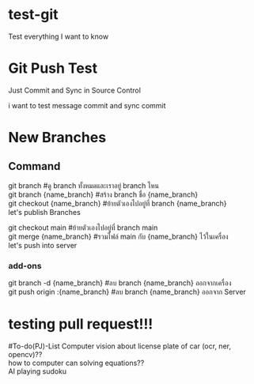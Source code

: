 # test-git
Test everything I want to know

# Git Push Test
Just Commit and Sync in Source Control

i want to test message commit and sync commit

# New Branches
## Command
git branch                       #ดู branch ทั้งหมดและเราอยู่ branch ไหน<br>
git branch {name_branch}         #สร้าง branch ชื่อ {name_branch}<br>
git checkout {name_branch}       #ย้ายตัวเองไปอยู่ที่ branch {name_branch}<br>
let's publish Branches

git checkout main                #ย้ายตัวเองไปอยู่ที่ branch main<br>
git merge {name_branch}          #รวมไฟล์ main กับ {name_branch} ไว้ในเครื่อง<br>
let's push into server

### add-ons
git branch -d {name_branch}      #ลบ branch {name_branch} ออกจากเครื่อง<br>
git push origin :{name_branch}   #ลบ branch {name_branch} ออกจาก Server

# **testing pull request!!!**

#To-do(PJ)-List
Computer vision about license plate of car (ocr, ner, opencv)??<br>
how to computer can solving equations??<br>
AI playing sudoku
